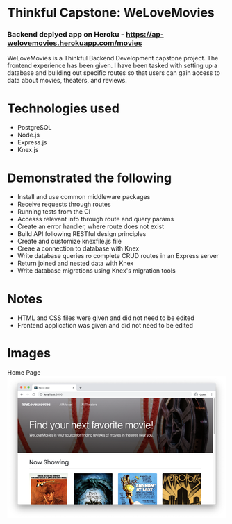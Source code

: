 # Thinkful Capstone: WeLoveMovies
### Backend deplyed app on Heroku - https://ap-welovemovies.herokuapp.com/movies
WeLoveMovies is a Thinkful Backend Development capstone project.
The frontend experience has been given.
I have been tasked with setting up a database and building out specific routes so that users can gain access to data about movies, theaters, and reviews.

# Technologies used
- PostgreSQL
- Node.js
- Express.js
- Knex.js

# Demonstrated the following
- Install and use common middleware packages
- Receive requests through routes
- Running tests from the CI
- Accesss relevant info through route and query params
- Create an error handler, where route does not exist
- Build API following RESTful design principles
- Create and customize knexfile.js file
- Creae a connection to database with Knex
- Write database queries ro complete CRUD routes in an Express server
- Return joined and nested data with Knex
- Write database migrations using Knex's migration tools

# Notes
- HTML and CSS files were given and did not need to be edited
- Frontend application was given and did not need to be edited

# Images
Home Page
![This is an image](./images/home.png)
